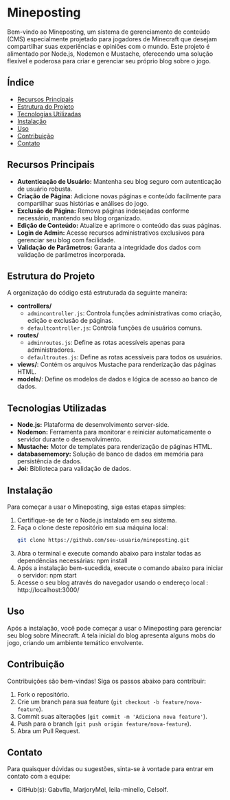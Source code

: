 # Mineposting

Bem-vindo ao Mineposting, um sistema de gerenciamento de conteúdo (CMS) especialmente projetado para jogadores de Minecraft que desejam compartilhar suas experiências e opiniões com o mundo. Este projeto é alimentado por Node.js, Nodemon e Mustache, oferecendo uma solução flexível e poderosa para criar e gerenciar seu próprio blog sobre o jogo.

## Índice

- [Recursos Principais](#recursos-principais)
- [Estrutura do Projeto](#estrutura-do-projeto)
- [Tecnologias Utilizadas](#tecnologias-utilizadas)
- [Instalação](#instalação)
- [Uso](#uso)
- [Contribuição](#contribuição)
- [Contato](#contato)

## Recursos Principais

- **Autenticação de Usuário:** Mantenha seu blog seguro com autenticação de usuário robusta.
- **Criação de Página:** Adicione novas páginas e conteúdo facilmente para compartilhar suas histórias e análises do jogo.
- **Exclusão de Página:** Remova páginas indesejadas conforme necessário, mantendo seu blog organizado.
- **Edição de Conteúdo:** Atualize e aprimore o conteúdo das suas páginas.
- **Login de Admin:** Acesse recursos administrativos exclusivos para gerenciar seu blog com facilidade.
- **Validação de Parâmetros:** Garanta a integridade dos dados com validação de parâmetros incorporada.

## Estrutura do Projeto

A organização do código está estruturada da seguinte maneira:

- **controllers/**
  - `admincontroller.js`: Controla funções administrativas como criação, edição e exclusão de páginas.
  - `defaultcontroller.js`: Controla funções de usuários comuns.
- **routes/**
  - `adminroutes.js`: Define as rotas acessíveis apenas para administradores.
  - `defaultroutes.js`: Define as rotas acessíveis para todos os usuários.
- **views/**: Contém os arquivos Mustache para renderização das páginas HTML.
- **models/**: Define os modelos de dados e lógica de acesso ao banco de dados.

## Tecnologias Utilizadas

- **Node.js:** Plataforma de desenvolvimento server-side.
- **Nodemon:** Ferramenta para monitorar e reiniciar automaticamente o servidor durante o desenvolvimento.
- **Mustache:** Motor de templates para renderização de páginas HTML.
- **databasememory:** Solução de banco de dados em memória para persistência de dados.
- **Joi:** Biblioteca para validação de dados.

## Instalação

Para começar a usar o Mineposting, siga estas etapas simples:

1. Certifique-se de ter o Node.js instalado em seu sistema.
2. Faça o clone deste repositório em sua máquina local:
   ```bash
   git clone https://github.com/seu-usuario/mineposting.git
3. Abra o terminal e execute comando abaixo para instalar todas as dependências necessárias:
   npm install
4. Após a instalação bem-sucedida, execute o comando abaixo para iniciar o servidor:
   npm start
5. Acesse o seu blog através do navegador usando o endereço local : http://localhost:3000/

## Uso

Após a instalação, você pode começar a usar o Mineposting para gerenciar seu blog sobre Minecraft. A tela inicial do blog apresenta alguns mobs do jogo, criando um ambiente temático envolvente.

## Contribuição

Contribuições são bem-vindas! Siga os passos abaixo para contribuir:

1. Fork o repositório.
2. Crie um branch para sua feature (`git checkout -b feature/nova-feature`).
3. Commit suas alterações (`git commit -m 'Adiciona nova feature'`).
4. Push para o branch (`git push origin feature/nova-feature`).
5. Abra um Pull Request.

## Contato

Para quaisquer dúvidas ou sugestões, sinta-se à vontade para entrar em contato com a equipe:

- GitHub(s): Gabvfla, MarjoryMel, leila-minello, Celsolf.
  

